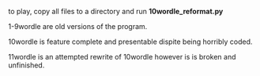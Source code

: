 to play, copy all files to a directory and run **10wordle_reformat.py**

1-9wordle are old versions of the program.

10wordle is feature complete and presentable dispite being horribly coded.

11wordle is an attempted rewrite of 10wordle however is is broken and unfinished.
